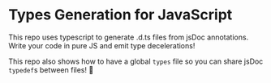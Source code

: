 # Types Generation for JavaScript

This repo uses typescript to generate .d.ts files from jsDoc annotations.
Write your code in pure JS and emit type decelerations!

This repo also shows how to have a global `types` file so you can share jsDoc `typedef`s between files! :tada: